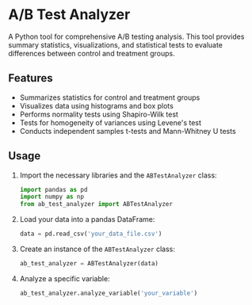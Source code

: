 # A/B Test Analyzer

A Python tool for comprehensive A/B testing analysis. This tool provides summary statistics, visualizations, and statistical tests to evaluate differences between control and treatment groups.

## Features

- Summarizes statistics for control and treatment groups
- Visualizes data using histograms and box plots
- Performs normality tests using Shapiro-Wilk test
- Tests for homogeneity of variances using Levene's test
- Conducts independent samples t-tests and Mann-Whitney U tests
  
## Usage

1. Import the necessary libraries and the `ABTestAnalyzer` class:

    ```python
    import pandas as pd
    import numpy as np
    from ab_test_analyzer import ABTestAnalyzer
    ```

2. Load your data into a pandas DataFrame:
    ```python
    data = pd.read_csv('your_data_file.csv')
    ```

3. Create an instance of the `ABTestAnalyzer` class:
    ```python
    ab_test_analyzer = ABTestAnalyzer(data)
    ```

4. Analyze a specific variable:
    ```python
    ab_test_analyzer.analyze_variable('your_variable')
    ```
